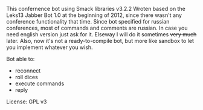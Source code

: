 This confernence bot using Smack libraries v3.2.2
Wroten based on the Leks13 Jabber Bot 1.0 at the beginning of 2012, since there wasn't any conference functionality that time.
Since bot specified for russian conferences, most of commands and comments are russian.
In case you need english version just ask for it. Elseway I will do it sometimes ~~very much~~ later.
Also, now it's not a ready-to-compile bot, but more like sandbox to let you implement whatever you wish.

Bot able to:
- reconnect
- roll dices
- execute commands
- reply

License: GPL v3